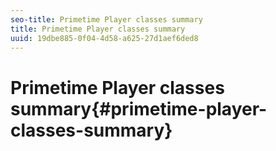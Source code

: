 ```yaml
---
seo-title: Primetime Player classes summary
title: Primetime Player classes summary
uuid: 19dbe885-0f04-4d58-a625-27d1aef6ded8
---
```


# Primetime Player classes summary{#primetime-player-classes-summary}

